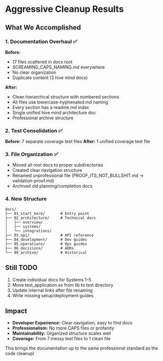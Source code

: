 # Aggressive Cleanup Results

## What We Accomplished

### 1. Documentation Overhaul ✅
**Before:** 
- 17 files scattered in docs root
- SCREAMING_CAPS_NAMING.md everywhere
- No clear organization
- Duplicate content (3 hive mind docs)

**After:**
- Clean hierarchical structure with numbered sections
- All files use lowercase-hyphenated.md naming
- Every section has a readme.md index
- Single unified hive mind architecture doc
- Professional archive structure

### 2. Test Consolidation ✅
**Before:** 7 separate coverage test files
**After:** 1 unified coverage test file

### 3. File Organization ✅
- Moved all root docs to proper subdirectories
- Created clear navigation structure
- Renamed unprofessional file (PROOF_ITS_NOT_BULLSHIT.md → validation-proof.md)
- Archived old planning/completion docs

### 4. New Structure
```
docs/
├── 01_start_here/       # Entry point
├── 02_architecture/     # Technical docs
│   ├── overview/
│   ├── systems/
│   └── integrations/
├── 03_api/              # API reference
├── 04_development/      # Dev guides
├── 05_operations/       # Ops guides
├── 06_decisions/        # ADRs
└── 99_archive/          # Historical
```

## Still TODO

1. Create individual docs for Systems 1-5
2. Move test_application.ex from lib to test directory
3. Update internal links after file renaming
4. Write missing setup/deployment guides

## Impact

- **Developer Experience:** Clear navigation, easy to find docs
- **Professionalism:** No more CAPS files or profanity
- **Maintainability:** Organized structure scales well
- **Coverage:** From 7 messy test files to 1 clean file

This brings the documentation up to the same professional standard as the code cleanup!
